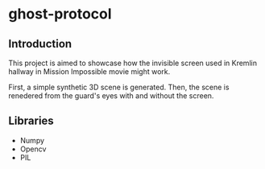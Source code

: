 # ghost-protocol

## Introduction
This project is aimed to showcase how the invisible screen used in Kremlin hallway in Mission Impossible movie might work.

First, a simple synthetic 3D scene is generated. Then, the scene is renedered from the guard's eyes with and without the screen.

## Libraries
- Numpy
- Opencv
- PIL

